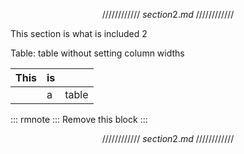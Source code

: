 $$////////////~section2.md~////////////$$

This section is what is included 2

Table: table without setting column widths

| This | is  |       |
|:-----|:----|:-----:|
|      | a   | table |

::: rmnote :::
Remove this block
:::

$$////////////~section2.md~////////////$$
